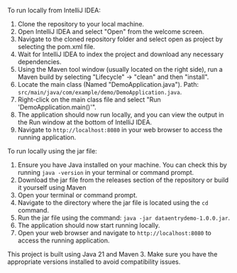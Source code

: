 To run locally from IntelliJ IDEA:

1. Clone the repository to your local machine.
2. Open IntelliJ IDEA and select "Open" from the welcome screen.
3. Navigate to the cloned repository folder and select open as project by selecting the pom.xml file.
4. Wait for IntelliJ IDEA to index the project and download any necessary dependencies.
5. Using the Maven tool window (usually located on the right side), run a Maven build by selecting "Lifecycle" -> "clean" and then "install".
6. Locate the main class (Named "DemoApplication.java"). Path: `src/main/java/com/example/demo/DemoApplication.java`.
7. Right-click on the main class file and select "Run 'DemoApplication.main()'".
8. The application should now run locally, and you can view the output in the Run window at the bottom of IntelliJ IDEA.
9. Navigate to `http://localhost:8080` in your web browser to access the running application.

To run locally using the jar file:

1. Ensure you have Java installed on your machine. You can check this by running `java -version` in your terminal or command prompt.
2. Download the jar file from the releases section of the repository or build it yourself using Maven
3. Open your terminal or command prompt.
4. Navigate to the directory where the jar file is located using the `cd` command.
5. Run the jar file using the command: `java -jar dataentrydemo-1.0.0.jar`.
6. The application should now start running locally.
7. Open your web browser and navigate to `http://localhost:8080` to access the running application.

This project is built using Java 21 and Maven 3.
Make sure you have the appropriate versions installed to avoid compatibility issues.

